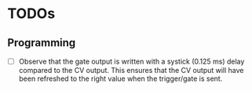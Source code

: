 # TODOs

## Programming

- [ ] Observe that the gate output is written with a systick (0.125 ms) delay compared to the CV output. This ensures that the CV output will have been refreshed to the right value when the trigger/gate is sent.
